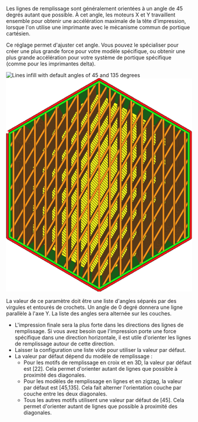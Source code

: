 Les lignes de remplissage sont généralement orientées à un angle de 45 degrés autant que possible. À cet angle, les moteurs X et Y travaillent ensemble pour obtenir une accélération maximale de la tête d'impression, lorsque l'on utilise une imprimante avec le mécanisme commun de portique cartésien.

Ce réglage permet d'ajuster cet angle. Vous pouvez le spécialiser pour créer une plus grande force pour votre modèle spécifique, ou obtenir une plus grande accélération pour votre système de portique spécifique (comme pour les imprimantes delta).

![Lines infill with default angles of 45 and 135 degrees](../../../articles/images/infill_angles_45_135.png)
![Remplissage des lignes avec des angles personnalisés de 0 et 30 degrés](../../../articles/images/infill_angles_0_30.png)

La valeur de ce paramètre doit être une liste d'angles séparés par des virgules et entourés de crochets. Un angle de 0 degré donnera une ligne parallèle à l'axe Y. La liste des angles sera alternée sur les couches.
* L'impression finale sera la plus forte dans les directions des lignes de remplissage. Si vous avez besoin que l'impression porte une force spécifique dans une direction horizontale, il est utile d'orienter les lignes de remplissage autour de cette direction.
* Laisser la configuration une liste vide pour utiliser la valeur par défaut.
* La valeur par défaut dépend du modèle de remplissage :
  * Pour les motifs de remplissage en croix et en 3D, la valeur par défaut est [22]. Cela permet d'orienter autant de lignes que possible à proximité des diagonales.
  * Pour les modèles de remplissage en lignes et en zigzag, la valeur par défaut est [45,135]. Cela fait alterner l'orientation couche par couche entre les deux diagonales.
  * Tous les autres motifs utilisent une valeur par défaut de [45]. Cela permet d'orienter autant de lignes que possible à proximité des diagonales.
